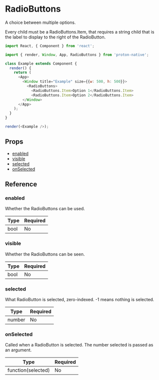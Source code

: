 # RadioButtons

A choice between multiple options.

Every child must be a RadioButtons.Item, that requires a string child that is the label to display to the right of the RadioButton.

```javascript
import React, { Component } from 'react';

import { render, Window, App, RadioButtons } from 'proton-native';

class Example extends Component {
  render() {
    return (
      <App>
        <Window title="Example" size={{w: 500, h: 500}}>
          <RadioButtons>
            <RadioButtons.Item>Option 1</RadioButtons.Item>
            <RadioButtons.Item>Option 2</RadioButtons.Item>
        </Window>
      </App>
    );
  }
}

render(<Example />);
```

## Props

- [enabled](#enabled)
- [visible](#visible)
- [selected](#selected)
- [onSelected](#onSelected)

## Reference

### enabled

Whether the RadioButtons can be used.

| **Type** | **Required** |
| --- | --- |
| bool | No |

### visible

Whether the RadioButtons can be seen.

| **Type** | **Required** |
| --- | --- |
| bool | No |

### selected

What RadioButton is selected, zero-indexed. -1 means nothing is selected.

| **Type** | **Required** |
| --- | --- |
| number | No |

### onSelected

Called when a RadioButton is selected. The number selected is passed as an argument.

| **Type** | **Required** |
| --- | --- |
| function(selected) | No |